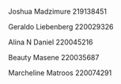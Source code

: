 Joshua Madzimure     219138451

Geraldo Liebenberg   220029326

Alina N Daniel       220045216

Beauty Masene        220035687

Marcheline Matroos   220074291

